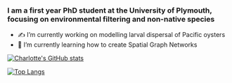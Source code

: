 ### I am a first year PhD student at the University of Plymouth, focusing on environmental filtering and non-native species

- ✍️ I’m currently working on modelling larval dispersal of Pacific oysters 
- 💭 I’m currently learning how to create Spatial Graph Networks

[![Charlotte's GitHub stats](https://github-readme-stats.vercel.app/api?username=cclubley&count_private=true&show_icons=true&theme=tokyonight&hide_border=true)](https://github.com/cclubley/github-readme-stats)

[![Top Langs](https://github-readme-stats.vercel.app/api/top-langs/?username=cclubley&langs_count=2&layout=compact&theme=tokyonight&hide_border=true)](https://github.com/cclubley/github-readme-stats)

